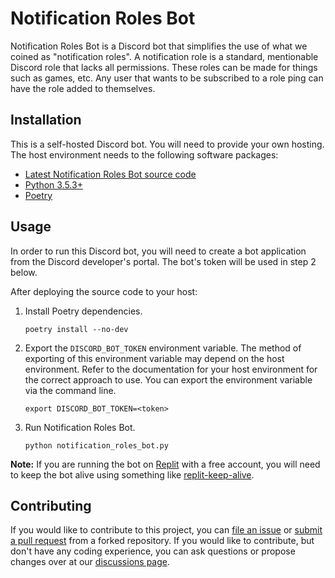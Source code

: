 # Notification Roles Bot
Notification Roles Bot is a Discord bot that simplifies the use of what we coined as "notification roles". A notification role is a standard, mentionable Discord role that lacks all permissions. These roles can be made for things such as games, etc. Any user that wants to be subscribed to a role ping can have the role added to themselves.

## Installation
This is a self-hosted Discord bot. You will need to provide your own hosting. The host environment needs to the following software packages:

* [Latest Notification Roles Bot source code](https://github.com/erickyeagle/notification-roles-bot/releases)
* [Python 3.5.3+](https://www.python.org/downloads)
* [Poetry](https://python-poetry.org)

## Usage
In order to run this Discord bot, you will need to create a bot application from the Discord developer's portal. The bot's token will be used in step 2 below.

After deploying the source code to your host:

1. Install Poetry dependencies.

    ```
    poetry install --no-dev
    ```

2. Export the ```DISCORD_BOT_TOKEN``` environment variable. The method of exporting of this environment variable may depend on the host environment. Refer to the documentation for your host environment for the correct approach to use. You can export the environment variable via the command line.

    ```
    export DISCORD_BOT_TOKEN=<token>
    ```

3. Run Notification Roles Bot.

    ```
    python notification_roles_bot.py
    ```

**Note:** If you are running the bot on [Replit](https://replit.com) with a free account, you will need to keep the bot alive using something like [replit-keep-alive](https://github.com/erickyeagle/replit-keep-alive).

## Contributing
If you would like to contribute to this project, you can [file an issue](https://github.com/erickyeagle/notification-roles-bot/issues/new) or [submit a pull request](https://github.com/erickyeagle/notification-roles-bot/compare) from a forked repository. If you would like to contribute, but don't have any coding experience, you can ask questions or propose changes over at our [discussions page](https://github.com/erickyeagle/notification-roles-bot/discussions).